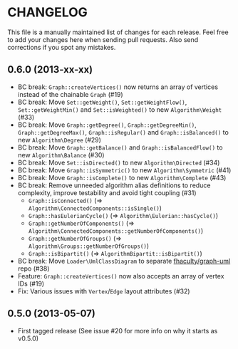 # CHANGELOG

This file is a manually maintained list of changes for each release. Feel free
to add your changes here when sending pull requests. Also send corrections if
you spot any mistakes.

## 0.6.0 (2013-xx-xx)

* BC break: `Graph::createVertices()` now returns an array of vertices instead of the chainable `Graph` (#19)
* BC break: Move `Set::getWeight()`, `Set::getWeightFlow()`, `Set::getWeightMin()` and `Set::isWeighted()` to new `Algorithm\Weight` (#33)
* BC break: Move `Graph::getDegree()`, `Graph::getDegreeMin()`, `Graph::getDegreeMax()`, `Graph::isRegular()` and `Graph::isBalanced()` to new `Algorithm\Degree` (#29)
* BC break: Move `Graph::getBalance()` and `Graph::isBalancedFlow()` to new `Algorithm\Balance` (#30)
* BC break: Move `Set::isDirected()` to new `Algorithm\Directed` (#34)
* BC break: Move `Graph::isSymmetric()` to new `Algorithm\Symmetric` (#41)
* BC break: Move `Graph::isComplete()` to new `Algorithm\Complete` (#43)
* BC break: Remove unneeded algorithm alias definitions to reduce complexity, improve testability and avoid tight coupling (#31)
  * `Graph::isConnected()` (=> `Algorithm\ConnectedComponents::isSingle()`)
  * `Graph::hasEulerianCycle()` (=> `Algorithm\Eulerian::hasCycle()`)
  * `Graph::getNumberOfComponents()` (=> `Algorithm\ConnectedComponents::getNumberOfComponents()`)
  * `Graph::getNumberOfGroups()` (=> `Algorithm\Groups::getNumberOfGroups()`)
  * `Graph::isBipartit()` (=> `AlgorithmBipartit::isBipartit()`)
* BC break: Move `Loader\UmlClassDiagram` to separate [fhaculty/graph-uml](https://github.com/fhaculty/graph-uml) repo (#38)
* Feature: `Graph::createVertices()` now also accepts an array of vertex IDs (#19)
* Fix: Various issues with `Vertex`/`Edge` layout attributes (#32)

## 0.5.0 (2013-05-07)

* First tagged release (See issue #20 for more info on why it starts as v0.5.0)
